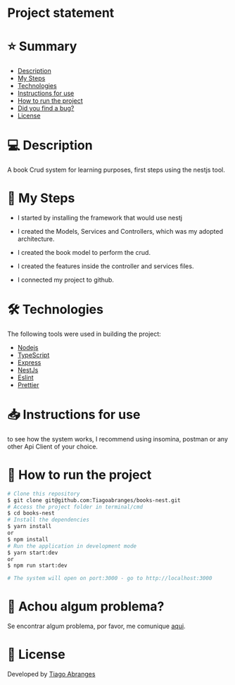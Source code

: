 # Project statement

# ⭐ Summary

* [Description](#description)
* [My Steps](#my-steps)
* [Technologies](#Technologies)
* [Instructions for use](#instructions-for-use)
* [How to run the project](#como-run-the-project)
* [Did you find a bug?](#problem)
* [License](#license)

# 💻 Description
A book Crud system for learning purposes, first steps using the nestjs tool.

# 🚀 My Steps
 - I started by installing the framework that would use nestj
 
 - I created the Models, Services and Controllers, which was my adopted architecture.
 - I created the book model to perform the crud.
 - I created the features inside the controller and services files.
 - I connected my project to github.

# 🛠 Technologies
The following tools were used in building the project:
* [Nodejs](https://nodejs.org/en/)
* [TypeScript](https://www.typescriptlang.org/)
* [Express](https://expressjs.com/)
* [NestJs](https://nestjs.com/)
* [Eslint](https://eslint.org/)
* [Prettier](https://prettier.io/)

# 📥 Instructions for use
to see how the system works, I recommend using insomina, postman or any other Api Client of your choice.

# 🚀 How to run the project

```bash
# Clone this repository
$ git clone git@github.com:Tiagoabranges/books-nest.git
# Access the project folder in terminal/cmd
$ cd books-nest
# Install the dependencies
$ yarn install
or
$ npm install
# Run the application in development mode
$ yarn start:dev
or
$ npm run start:dev

# The system will open on port:3000 - go to http://localhost:3000
```
# 🐛 Achou algum problema?
Se encontrar algum problema, por favor, me comunique [aqui](https://www.linkedin.com/in/tiagoabranges/).


# 📝 License
Developed by [Tiago Abranges](https://www.linkedin.com/in/tiagoabranges/)
